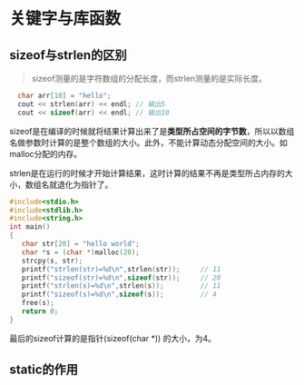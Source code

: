 # 关键字与库函数

## sizeof与strlen的区别

>sizeof测量的是字符数组的分配长度，而strlen测量的是实际长度。

```C
  char arr[10] = "hello";
  cout << strlen(arr) << endl; // 输出5
  cout << sizeof(arr) << endl; // 输出10
```

sizeof是在编译的时候就将结果计算出来了是**类型所占空间的字节数**，所以以数组名做参数时计算的是整个数组的大小。此外，不能计算动态分配空间的大小。如malloc分配的内存。

strlen是在运行的时候才开始计算结果，这时计算的结果不再是类型所占内存的大小，数组名就退化为指针了。

```C
#include<stdio.h>
#include<stdlib.h>
#include<string.h>
int main()
{
   char str[20] = "hello world";
   char *s = (char *)malloc(20);
   strcpy(s, str);
   printf("strlen(str)=%d\n",strlen(str));     // 11
   printf("sizeof(str)=%d\n",sizeof(str));     // 20
   printf("strlen(s)=%d\n",strlen(s));         // 11
   printf("sizeof(s)=%d\n",sizeof(s));         // 4
   free(s);
   return 0;
}
```

最后的sizeof计算的是指针(sizeof(char *)) 的大小，为4。

## static的作用



